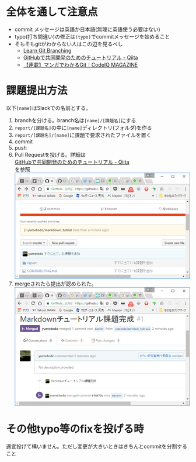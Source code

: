 # 全体を通して注意点

- commit メッセージは英語か日本語(無理に英語使う必要はない)
- typo(打ち間違い)の修正は``(typo)``でcommitメッセージを始めること
- そもそもgitがわからない人はこの辺を見るべし  
    - [Learn Git Branching](http://learngitbranching.js.org/)
    - [GitHubで共同開発のためのチュートリアル - Qiita](http://qiita.com/takeokunnn/items/5bc499121a21f8c5b990)
    - [【連載】マンガでわかるGit｜CodeIQ MAGAZINE](https://codeiq.jp/magazine/category/git-ai/)


# 課題提出方法

以下``[name]``はSlackでの名前とする。

1. branchを分ける。branch名は``[name]/[課題名]``にする
2. ``report/[課題名]``の中に``[name]``ディレクトリ(フォルダ)を作る
3. ``report/[課題名]/[name]``に課題で要求されたファイルを置く
4. commit
5. push
6. Pull Requestを投げる。詳細は  
[GitHubで共同開発のためのチュートリアル - Qiita](http://qiita.com/takeokunnn/items/5bc499121a21f8c5b990#6-%E5%A4%89%E6%9B%B4%E3%82%92master%E3%83%96%E3%83%A9%E3%83%B3%E3%83%81%E9%96%8B%E7%99%BA%E4%B8%BB%E8%A6%81%E3%83%96%E3%83%A9%E3%83%B3%E3%83%81%E3%81%AB%E5%8F%8D%E6%98%A0%E3%81%97%E3%81%A6%E3%82%82%E3%82%89%E3%81%86%E3%81%9F%E3%82%81%E3%81%ABpull-request%E3%82%92%E5%87%BA%E3%81%99)  
を参照  
![post pull reqest](resource/img/pull_req_post.png)
7. mergeされたら提出が認められた。  
![pull reqest merged](resource/img/pull_req_merged.png)

# その他typo等のfixを投げる時

適宜投げて構いません。ただし変更が大きいときはきちんとcommitを分割すること
